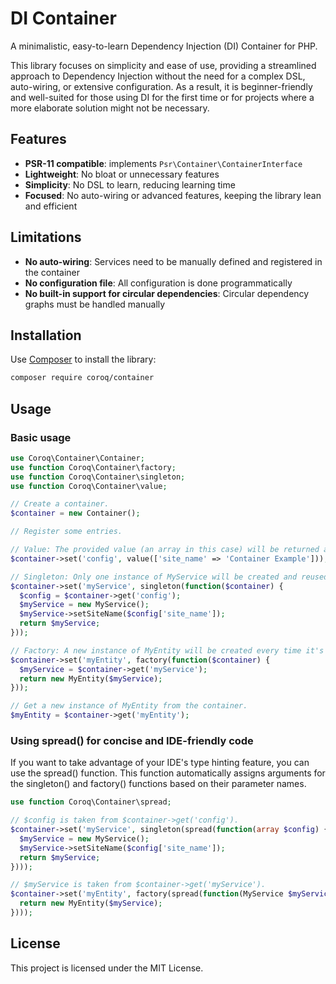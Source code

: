 # DI Container

A minimalistic, easy-to-learn Dependency Injection (DI) Container for PHP.

This library focuses on simplicity and ease of use, providing a streamlined approach to Dependency Injection without the need for a complex DSL, auto-wiring, or extensive configuration. As a result, it is beginner-friendly and well-suited for those using DI for the first time or for projects where a more elaborate solution might not be necessary.

## Features

- **PSR-11 compatible**: implements `Psr\Container\ContainerInterface`
- **Lightweight**: No bloat or unnecessary features
- **Simplicity**: No DSL to learn, reducing learning time
- **Focused**: No auto-wiring or advanced features, keeping the library lean and efficient

## Limitations

- **No auto-wiring**: Services need to be manually defined and registered in the container
- **No configuration file**: All configuration is done programmatically
- **No built-in support for circular dependencies**: Circular dependency graphs must be handled manually

## Installation

Use [Composer](https://getcomposer.org/) to install the library:

```bash
composer require coroq/container
```

## Usage

### Basic usage

```php
use Coroq\Container\Container;
use function Coroq\Container\factory;
use function Coroq\Container\singleton;
use function Coroq\Container\value;

// Create a container.
$container = new Container();

// Register some entries.

// Value: The provided value (an array in this case) will be returned as-is when requested.
$container->set('config', value(['site_name' => 'Container Example']));

// Singleton: Only one instance of MyService will be created and reused.
$container->set('myService', singleton(function($container) {
  $config = $container->get('config');
  $myService = new MyService();
  $myService->setSiteName($config['site_name']);
  return $myService;
}));

// Factory: A new instance of MyEntity will be created every time it's requested.
$container->set('myEntity', factory(function($container) {
  $myService = $container->get('myService');
  return new MyEntity($myService);
}));

// Get a new instance of MyEntity from the container.
$myEntity = $container->get('myEntity');
```

### Using spread() for concise and IDE-friendly code

If you want to take advantage of your IDE's type hinting feature, you can use the spread() function. This function automatically assigns arguments for the singleton() and factory() functions based on their parameter names.

```php
use function Coroq\Container\spread;

// $config is taken from $container->get('config').
$container->set('myService', singleton(spread(function(array $config) {
  $myService = new MyService();
  $myService->setSiteName($config['site_name']);
  return $myService;
})));

// $myService is taken from $container->get('myService').
$container->set('myEntity', factory(spread(function(MyService $myService) {
  return new MyEntity($myService);
})));
```

## License

This project is licensed under the MIT License.
